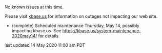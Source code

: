 No known issues at this time.

Please visit <a href="https://kbase.us">kbase.us</a> for information on outages not impacting our web site.

* (complete) Scheduled maintenance Thursday, May 14, possibly impacting kbase.us.  See <a href="https://kbase.us/system-maintenance-2020may14/">https://kbase.us/system-maintenance-2020may14/</a> for details.

last updated 14 May 2020 11:00 am PDT
